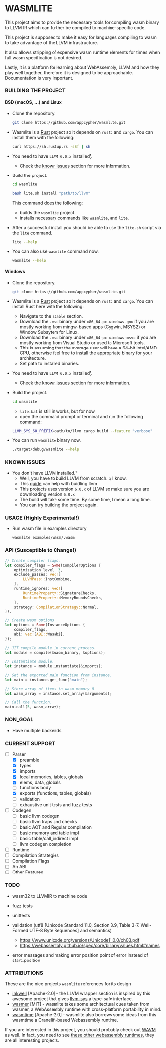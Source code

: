 
# WASMLITE
This project aims to provide the necessary tools for compiling wasm binary to LLVM IR which can further be compiled to machine-specific code.

This project is supposed to make it easy for languages compiling to wasm to take advantage of the LLVM infrastructure.

It also allows stripping of expensive wasm runtime elements for times when full wasm specification is not desired.

Lastly, it is a platform for learning about WebAssembly, LLVM and how they play well together, therefore it is designed to be approachable. Documentation is very important.

### BUILDING THE PROJECT

#### BSD (macOS, ...) and Linux
- Clone the repository.

    ```bash
    git clone https://github.com/appcypher/wasmlite.git
    ```

- Wasmlite is a [Rust](https://www.rust-lang.org) project so it depends on `rustc` and `cargo`. You can install them with the following:

    ```bash
    curl https://sh.rustup.rs -sSf | sh
    ```

- You need to have `LLVM 6.0.x` installed[¹](#llvm).
    - Check the [known issues](#KNOWN_ISSUE) section for more information.

- Build the project.

    ```bash
    cd wasmlite
    ```

    ```bash
    bash lite.sh install "path/to/llvm"
    ```

    This command does the following:
    - builds the `wasmlite` project.
    - installs necessary commands like `wasmlite`, and `lite`.

- After a successful install you should be able to use the `lite.sh` script via the `lite` command.

    ```bash
    lite --help
    ```

- You can also use `wasmlite` command now.

    ```bash
    wasmlite --help
    ```

#### Windows
- Clone the repository.

    ```bash
    git clone https://github.com/appcypher/wasmlite.git
    ```

- Wasmlite is a [Rust](https://www.rust-lang.org) project so it depends on `rustc` and `cargo`. You can install Rust here with the following:
    - Navigate to the `stable` section.
    - Download the `.msi` binary under `x86_64-pc-windows-gnu` if you are mostly working from mingw-based apps (Cygwin, MSYS2) or Window Subsytem for Linux.
    - Download the `.msi` binary under `x86_64-pc-windows-msvc` if you are mostly working from Visual Studio or used to Microsoft tools.
    - This is assuming that the average user will have a 64-bit Intel/AMD CPU, otherwise feel free to install the appropriate binary for your architecture.
    - Set path to installed binaries.

- You need to have `LLVM 6.0.x` installed[¹](#llvm).
    - Check the [known issues](#KNOWN_ISSUE) section for more information.

- Build the project.

    ```bash
    cd wasmlite
    ```

    - `lite.bat` is still in works, but for now
    - open the command prompt or terminal and run the following command:

    ```bash
    LLVM_SYS_60_PREFIX=path/to/llvm cargo build --feature "verbose"
    ```

- You can run `wasmlite` binary now.

    ```bash
    ./target/debug/wasmlite --help
    ```


### KNOWN ISSUES<a name="known_issues"></a>
- You don't have LLVM installed.¹<a name="llvm"></a>
    - Well, you have to build LLVM from scratch. :/ I know.
    - This [guide](https://github.com/appcypher/llvm-adventure) can help with buidling llvm
    - This projects uses version `6.0.x` of LLVM so make sure you are downloading version `6.0.x`
    - The build will take some time. By some time, I mean a long time.
    - You can try building the project again.

### USAGE (Highly Experimental!)
- Run wasm file in examples directory
    ```bash
    wasmlite examples/wasm/.wasm
    ```

### API (Susceptible to Change!)
```rust
// Create compiler flags.
let compiler_flags = Some(CompilerOptions {
    optimization_level: 3,
    exclude_passes: vec![
        LLVMPass::InstCombine,
    ],
    runtime_ignores: vec![
        RuntimeProperty::SignatureChecks,
        RuntimeProperty::MemoryBoundsChecks,
    ],
    strategy: CompilationStrategy::Normal,
});

// Create wasm options.
let options = Some(InstanceOptions {
    compiler_flags,
    abi: vec![ABI::Wasabi],
});

// JIT compile module in current process.
let module = compile(&wasm_binary, &options);

// Instantiate module.
let instance = module.instantiate(&imports);

// Get the exported main function from instance.
let main = instance.get_func("main");

// Store array of items in wasm memory 0
let wasm_array = instance.set_array(&arguments);

// Call the function.
main.call(5, wasm_array);
```

### NON_GOAL
- Have multiple backends

### CURRENT SUPPORT
- [ ] Parser
    - [x] preamble
    - [x] types
    - [x] imports
    - [x] local memories, tables, globals
    - [x] elems, data, globals
    - [ ] functions body
    - [x] exports (functions, tables, globals)
    - [ ] validation
    - [ ] exhaustive unit tests and fuzz tests

- [ ] Codegen
    - [ ] basic llvm codegen
    - [ ] basic llvm traps and checks
    - [ ] basic AOT and Regular compilation
    - [ ] basic memory and table impl
    - [ ] basic table/call_indirect impl
    - [ ] llvm codegen completion

- [ ] Runtime
- [ ] Compilation Strategies
- [ ] Compilation Flags
- [ ] An ABI
- [ ] Other Features

### TODO
- wasm32 to LLVMIR to machine code
- fuzz tests
- unittests
- validation (utf8 [Unicode Standard 11.0, Section 3.9, Table 3-7. Well-Formed UTF-8 Byte Sequences] and semantics)

    - https://www.unicode.org/versions/Unicode11.0.0/ch03.pdf
    - https://webassembly.github.io/spec/core/binary/values.html#names

- error messages and making error position point of error instead of start_position

###

### ATTRIBUTIONS
These are the nice projects `wasmlite` references for its design
- [inkwell](https://github.com/TheDan64/inkwell) [Apache-2.0] - the LLVM wrapper section is inspired by this awesome project that gives [llvm-sys](https://bitbucket.org/tari/llvm-sys.rs) a type-safe interface.
- [wasmer](https://github.com/wasmerio/wasmer) [MIT] - wasmlite takes some architectural cues taken from wasmer, a WebAssembly runtime with cross-platform portability in mind.
- [wasmtime](https://github.com/CraneStation/wasmtime) [Apache-2.0] - wasmlite also borrows some ideas from this wasmtime a Cranelift-based Webassembly runtime.

If you are interested in this project, you should probably check out [WAVM](https://github.com/WAVM/WAVM) as well.
In fact, you need to see [these other webassembly runtimes](https://github.com/appcypher/awesome-wasm-runtimes), they are all interesting projects.

